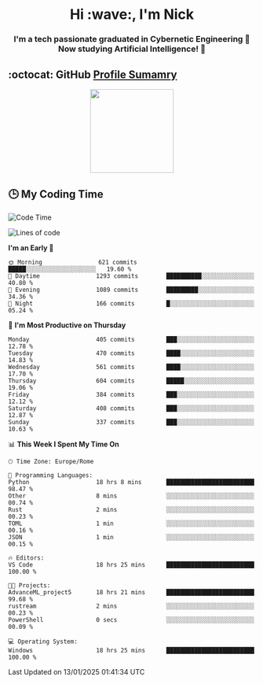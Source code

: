 <h1 align="center">Hi :wave:, I'm Nick</h1>

<h3 align="center">I'm a tech passionate graduated in Cybernetic Engineering 🤖<br>
Now studying Artificial Intelligence! 🧠</h3>


## :octocat: GitHub <a href="https://github.com/vn7n24fzkq/github-profile-summary-cards">Profile Sumamry</a>

<p align="center">
   <img style="height:170px;display:inline-block"  src="http://github-profile-summary-cards.vercel.app/api/cards/profile-details?username=CodeClimberNT&theme=github_dark" />
<!--    <img style="height:170px;display:inline-block"  src="http://github-profile-summary-cards.vercel.app/api/cards/repos-per-language?username=CodeClimberNT&theme=github_dark&exclude=" /> -->
</p>

 ## :clock3: My Coding Time 
 
<!--START_SECTION:waka-->
![Code Time](http://img.shields.io/badge/Code%20Time-411%20hrs-blue)

![Lines of code](https://img.shields.io/badge/From%20Hello%20World%20I%27ve%20Written-3.9%20million%20lines%20of%20code-blue)

**I'm an Early 🐤** 

```text
🌞 Morning                621 commits         █████░░░░░░░░░░░░░░░░░░░░   19.60 % 
🌆 Daytime                1293 commits        ██████████░░░░░░░░░░░░░░░   40.80 % 
🌃 Evening                1089 commits        █████████░░░░░░░░░░░░░░░░   34.36 % 
🌙 Night                  166 commits         █░░░░░░░░░░░░░░░░░░░░░░░░   05.24 % 
```
📅 **I'm Most Productive on Thursday** 

```text
Monday                   405 commits         ███░░░░░░░░░░░░░░░░░░░░░░   12.78 % 
Tuesday                  470 commits         ████░░░░░░░░░░░░░░░░░░░░░   14.83 % 
Wednesday                561 commits         ████░░░░░░░░░░░░░░░░░░░░░   17.70 % 
Thursday                 604 commits         █████░░░░░░░░░░░░░░░░░░░░   19.06 % 
Friday                   384 commits         ███░░░░░░░░░░░░░░░░░░░░░░   12.12 % 
Saturday                 408 commits         ███░░░░░░░░░░░░░░░░░░░░░░   12.87 % 
Sunday                   337 commits         ███░░░░░░░░░░░░░░░░░░░░░░   10.63 % 
```


📊 **This Week I Spent My Time On** 

```text
🕑︎ Time Zone: Europe/Rome

💬 Programming Languages: 
Python                   18 hrs 8 mins       █████████████████████████   98.47 % 
Other                    8 mins              ░░░░░░░░░░░░░░░░░░░░░░░░░   00.74 % 
Rust                     2 mins              ░░░░░░░░░░░░░░░░░░░░░░░░░   00.23 % 
TOML                     1 min               ░░░░░░░░░░░░░░░░░░░░░░░░░   00.16 % 
JSON                     1 min               ░░░░░░░░░░░░░░░░░░░░░░░░░   00.15 % 

🔥 Editors: 
VS Code                  18 hrs 25 mins      █████████████████████████   100.00 % 

🐱‍💻 Projects: 
AdvanceML_project5       18 hrs 21 mins      █████████████████████████   99.68 % 
rustream                 2 mins              ░░░░░░░░░░░░░░░░░░░░░░░░░   00.23 % 
PowerShell               0 secs              ░░░░░░░░░░░░░░░░░░░░░░░░░   00.09 % 

💻 Operating System: 
Windows                  18 hrs 25 mins      █████████████████████████   100.00 % 
```


 Last Updated on 13/01/2025 01:41:34 UTC
<!--END_SECTION:waka-->

